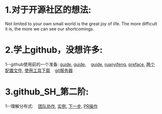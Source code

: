 # 1.对于开源社区的想法:

Not limited to your own small world is the great joy of life. The more difficult it is, the more we can see our shortcomings.

# 2.学上github，没想许多:

  1--github使用前的一个准备: 
    [guide](https://github.com/phodal/github),
    [guide](http://rogerdudler.github.io/git-guide/index.zh.html),
    [guide](https://git-scm.com/book/zh/v1/),
    [ruanyifeng](http://www.ruanyifeng.com/blog/2015/12/git-cheat-sheet.html),
    [preface](./preface.md),
    [两个配置文件](./conf.md),
    [使用工具下载](./download.md)
    [git服务器](./git_server.md)
    
# 3.github_SH_第二阶:
 
  1--理解分布式:
    [团队协作](./Team.md),
    [实例](./Example.md),
    [下一步](./Next.md),
    [PR操作](./github_PR操作.txt)
  
    
    
    
    
    
    
  
